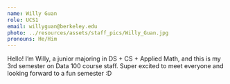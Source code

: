 ```yaml
---
name: Willy Guan
role: UCS1
email: willyguan@berkeley.edu
photo: ../resources/assets/staff_pics/Willy_Guan.jpg
pronouns: He/Him
---
```

Hello! I’m Willy, a junior majoring in DS + CS + Applied Math, and this is my 3rd semester on Data 100 course staff. Super excited to meet everyone and looking forward to a fun semester :D